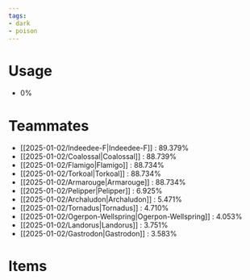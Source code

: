 ```yaml
---
tags:
- dark
- poison
---
```

# Usage
- 0%
# Teammates
- [[2025-01-02/Indeedee-F|Indeedee-F]] : 89.379%
- [[2025-01-02/Coalossal|Coalossal]] : 88.739%
- [[2025-01-02/Flamigo|Flamigo]] : 88.734%
- [[2025-01-02/Torkoal|Torkoal]] : 88.734%
- [[2025-01-02/Armarouge|Armarouge]] : 88.734%
- [[2025-01-02/Pelipper|Pelipper]] : 6.925%
- [[2025-01-02/Archaludon|Archaludon]] : 5.471%
- [[2025-01-02/Tornadus|Tornadus]] : 4.710%
- [[2025-01-02/Ogerpon-Wellspring|Ogerpon-Wellspring]] : 4.053%
- [[2025-01-02/Landorus|Landorus]] : 3.751%
- [[2025-01-02/Gastrodon|Gastrodon]] : 3.583%
# Items